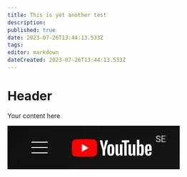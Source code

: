 ```yaml
---
title: This is yet another test
description: 
published: true
date: 2023-07-26T13:44:13.533Z
tags: 
editor: markdown
dateCreated: 2023-07-26T13:44:13.533Z
---
```


# Header
Your content here

![alt text](./image.png)